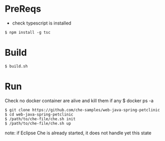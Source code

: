 # PreReqs
- check typescript is installed

```
$ npm install -g tsc
```
# Build
```
$ build.sh
````


# Run

Check no docker container are alive and kill them if any
$ docker ps -a

```
$ git clone https://github.com/che-samples/web-java-spring-petclinic
$ cd web-java-spring-petclinic
$ /path/to/che-file/che.sh init
$ /path/to/che-file/che.sh up
```

note: if Eclipse Che is already started, it does not handle yet this state


